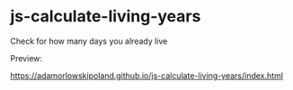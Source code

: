 # js-calculate-living-years
Check for how many days you already live

Preview:

https://adamorlowskipoland.github.io/js-calculate-living-years/index.html